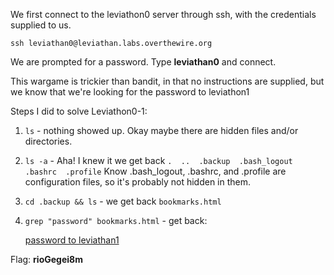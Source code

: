 We first connect to the leviathon0 server through ssh, with the credentials supplied to us.

`ssh leviathan0@leviathan.labs.overthewire.org`

We are prompted for a password. Type **leviathan0** and connect.

This wargame is trickier than bandit, in that no instructions are supplied, but we know that we're looking for the password to leviathon1

Steps I did to solve Leviathon0-1:

1)  `ls`  -  nothing showed up. Okay maybe there are hidden files and/or directories.

2)  `ls -a` - Aha! I knew it we get back `.  ..  .backup  .bash_logout  .bashrc  .profile`
    Know .bash_logout, .bashrc, and .profile are configuration files, so it's probably not hidden in them.

3)  `cd .backup && ls`  - we get back `bookmarks.html`

4)  `grep "password" bookmarks.html`  - get back:
    <DT><A HREF="http://leviathan.labs.overthewire.org/passwordus.html |
    This will be fixed later, the password for leviathan1 is rioGegei8m" 
    ADD_DATE="1155384634" LAST_CHARSET="ISO-8859-1" ID="rdf:#$2wIU71">password to leviathan1</A>
  

Flag: **rioGegei8m**



